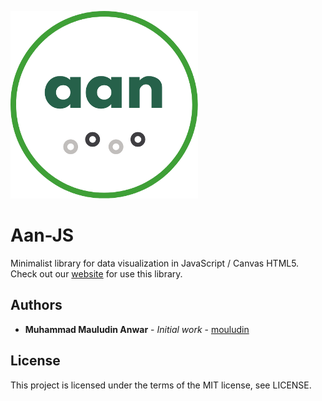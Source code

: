 ![banner](img/logo.png)

# Aan-JS

Minimalist library for data visualization in JavaScript / Canvas HTML5.
Check out our [website](https://mouludin.github.io/aanjs) for use this library.

## Authors

* **Muhammad Mauludin Anwar** - *Initial work* - [mouludin](https://github.com/mouludin)

## License

This project is licensed under the terms of the MIT license, see LICENSE.
